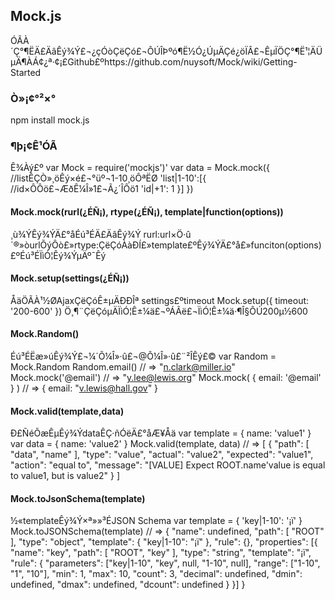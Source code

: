 ## Mock.js
ÓÃÀ´Ç°¶ËÄ£ÄâÊý¾Ý£¬¿çÓòÇëÇó£¬ÔÚÎÞºó¶Ë½Ó¿ÚµÄÇé¿öÏÂ£¬ÊµÏÖÇ°¶Ë¹¦ÄÜµÄ¶ÀÁ¢¿ª·¢¡£Github£ºhttps://github.com/nuysoft/Mock/wiki/Getting-Started

### Ò»¡¢°²×°
npm install mock.js

### ¶þ¡¢Ê¹ÓÃ
Ê¾Àý£º
var Mock = require('mockjs')'
var data = Mock.mock({
	//listÊÇÒ»¸öÊý×é£¬°üº¬1-10¸öÔªËØ
	'list|1-10':[{
		//id×ÔÔö£¬ÆðÊ¼Î»1£¬Ã¿´ÎÔö1
		'id|+1': 1
	}]
})

#### Mock.mock(rurl(¿ÉÑ¡), rtype(¿ÉÑ¡), template|function(options))
¸ù¾ÝÊý¾ÝÄ£°åÉú³ÉÄ£ÄâÊý¾Ý
rurl:url×Ö·û´®»òurlÕýÔò£»rtype:ÇëÇóÀàÐÍ£»template£ºÊý¾ÝÄ£°å£»funciton(options)£ºÉú³ÉÏìÓ¦Êý¾ÝµÄº¯Êý

#### Mock.setup(settings(¿ÉÑ¡))
ÅäÖÃÀ¹½ØAjaxÇëÇóÊ±µÄÐÐÎª
settings£ºtimeout
Mock.setup({
    timeout: '200-600'
})
Ö¸¶¨ÇëÇóµÄÏìÓ¦Ê±¼ä£¬ºÁÃë£¬ÏìÓ¦Ê±¼ä·¶Î§ÔÚ200µ½600

#### Mock.Random()
Éú³ÉËæ»úÊý¾Ý£¬¼´Õ¼Î»·û£¬@Õ¼Î»·û£¨²ÎÊý£©
var Random = Mock.Random
Random.email()
// => "n.clark@miller.io"
Mock.mock('@email')
// => "y.lee@lewis.org"
Mock.mock( { email: '@email' } )
// => { email: "v.lewis@hall.gov" }

#### Mock.valid(template,data)
Ð£ÑéÕæÊµÊý¾ÝdataÊÇ·ñÓëÄ£°åÆ¥Åä
var template = {
    name: 'value1'
}
var data = {
    name: 'value2'
}
Mock.valid(template, data)
// =>
[
    {
        "path": [
            "data",
            "name"
        ],
        "type": "value",
        "actual": "value2",
        "expected": "value1",
        "action": "equal to",
        "message": "[VALUE] Expect ROOT.name'value is equal to value1, but is value2"
    }
]

#### Mock.toJsonSchema(template)
½«templateÊý¾Ý×ª»»³ÉJSON Schema
var template = {
    'key|1-10': '¡ï'
}
Mock.toJSONSchema(template)
// =>
{
    "name": undefined,
    "path": [
        "ROOT"
    ],
    "type": "object",
    "template": {
        "key|1-10": "¡ï"
    },
    "rule": {},
    "properties": [{
        "name": "key",
        "path": [
            "ROOT",
            "key"
        ],
        "type": "string",
        "template": "¡ï",
        "rule": {
            "parameters": ["key|1-10", "key", null, "1-10", null],
            "range": ["1-10", "1", "10"],
            "min": 1,
            "max": 10,
            "count": 3,
            "decimal": undefined,
            "dmin": undefined,
            "dmax": undefined,
            "dcount": undefined
        }
    }]
}